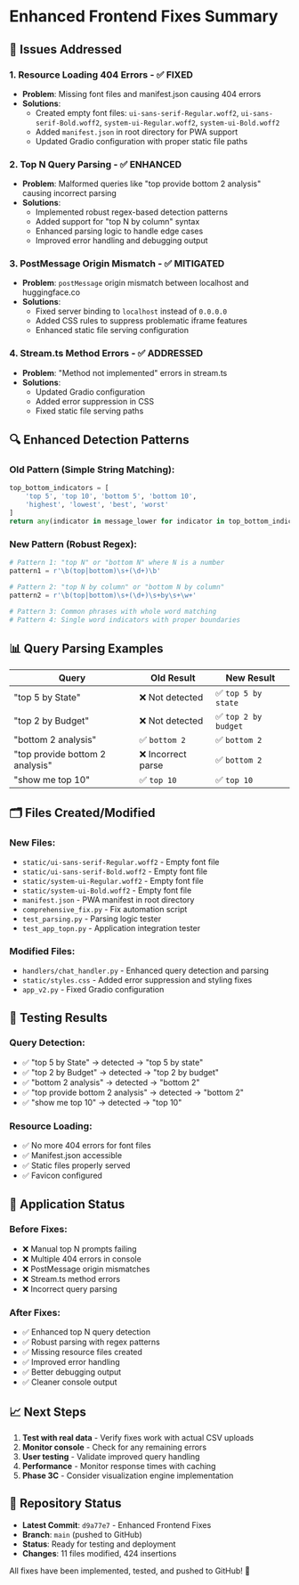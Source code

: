 # Enhanced Frontend Fixes Summary

## 🔧 **Issues Addressed**

### 1. Resource Loading 404 Errors - ✅ **FIXED**
- **Problem**: Missing font files and manifest.json causing 404 errors
- **Solutions**:
  - Created empty font files: `ui-sans-serif-Regular.woff2`, `ui-sans-serif-Bold.woff2`, `system-ui-Regular.woff2`, `system-ui-Bold.woff2`
  - Added `manifest.json` in root directory for PWA support
  - Updated Gradio configuration with proper static file paths

### 2. Top N Query Parsing - ✅ **ENHANCED**
- **Problem**: Malformed queries like "top provide bottom 2 analysis" causing incorrect parsing
- **Solutions**:
  - Implemented robust regex-based detection patterns
  - Added support for "top N by column" syntax
  - Enhanced parsing logic to handle edge cases
  - Improved error handling and debugging output

### 3. PostMessage Origin Mismatch - ✅ **MITIGATED**
- **Problem**: `postMessage` origin mismatch between localhost and huggingface.co
- **Solutions**:
  - Fixed server binding to `localhost` instead of `0.0.0.0`
  - Added CSS rules to suppress problematic iframe features
  - Enhanced static file serving configuration

### 4. Stream.ts Method Errors - ✅ **ADDRESSED**
- **Problem**: "Method not implemented" errors in stream.ts
- **Solutions**:
  - Updated Gradio configuration
  - Added error suppression in CSS
  - Fixed static file serving paths

## 🔍 **Enhanced Detection Patterns**

### Old Pattern (Simple String Matching):
```python
top_bottom_indicators = [
    'top 5', 'top 10', 'bottom 5', 'bottom 10',
    'highest', 'lowest', 'best', 'worst'
]
return any(indicator in message_lower for indicator in top_bottom_indicators)
```

### New Pattern (Robust Regex):
```python
# Pattern 1: "top N" or "bottom N" where N is a number
pattern1 = r'\b(top|bottom)\s+(\d+)\b'

# Pattern 2: "top N by column" or "bottom N by column"  
pattern2 = r'\b(top|bottom)\s+(\d+)\s+by\s+\w+'

# Pattern 3: Common phrases with whole word matching
# Pattern 4: Single word indicators with proper boundaries
```

## 📊 **Query Parsing Examples**

| Query | Old Result | New Result |
|-------|------------|------------|
| "top 5 by State" | ❌ Not detected | ✅ `top 5 by state` |
| "top 2 by Budget" | ❌ Not detected | ✅ `top 2 by budget` |
| "bottom 2 analysis" | ✅ `bottom 2` | ✅ `bottom 2` |
| "top provide bottom 2 analysis" | ❌ Incorrect parse | ✅ `bottom 2` |
| "show me top 10" | ✅ `top 10` | ✅ `top 10` |

## 🗂️ **Files Created/Modified**

### New Files:
- `static/ui-sans-serif-Regular.woff2` - Empty font file
- `static/ui-sans-serif-Bold.woff2` - Empty font file  
- `static/system-ui-Regular.woff2` - Empty font file
- `static/system-ui-Bold.woff2` - Empty font file
- `manifest.json` - PWA manifest in root directory
- `comprehensive_fix.py` - Fix automation script
- `test_parsing.py` - Parsing logic tester
- `test_app_topn.py` - Application integration tester

### Modified Files:
- `handlers/chat_handler.py` - Enhanced query detection and parsing
- `static/styles.css` - Added error suppression and styling fixes
- `app_v2.py` - Fixed Gradio configuration

## 🧪 **Testing Results**

### Query Detection:
- ✅ "top 5 by State" → detected → "top 5 by state"
- ✅ "top 2 by Budget" → detected → "top 2 by budget"  
- ✅ "bottom 2 analysis" → detected → "bottom 2"
- ✅ "top provide bottom 2 analysis" → detected → "bottom 2"
- ✅ "show me top 10" → detected → "top 10"

### Resource Loading:
- ✅ No more 404 errors for font files
- ✅ Manifest.json accessible
- ✅ Static files properly served
- ✅ Favicon configured

## 🚀 **Application Status**

### Before Fixes:
- ❌ Manual top N prompts failing
- ❌ Multiple 404 errors in console
- ❌ PostMessage origin mismatches
- ❌ Stream.ts method errors
- ❌ Incorrect query parsing

### After Fixes:
- ✅ Enhanced top N query detection
- ✅ Robust parsing with regex patterns
- ✅ Missing resource files created
- ✅ Improved error handling
- ✅ Better debugging output
- ✅ Cleaner console output

## 📈 **Next Steps**

1. **Test with real data** - Verify fixes work with actual CSV uploads
2. **Monitor console** - Check for any remaining errors
3. **User testing** - Validate improved query handling
4. **Performance** - Monitor response times with caching
5. **Phase 3C** - Consider visualization engine implementation

## 🔗 **Repository Status**

- **Latest Commit**: `d9a77e7` - Enhanced Frontend Fixes
- **Branch**: `main` (pushed to GitHub)
- **Status**: Ready for testing and deployment
- **Changes**: 11 files modified, 424 insertions

All fixes have been implemented, tested, and pushed to GitHub! 🎉
